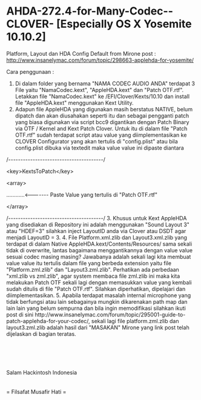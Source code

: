 # AHDA-272.4-for-Many-Codec--CLOVER- [Especially OS X Yosemite 10.10.2]
Platform, Layout dan HDA Config Default from Mirone post : http://www.insanelymac.com/forum/topic/298663-applehda-for-yosemite/

Cara penggunaan :

1. Di dalam folder yang bernama "NAMA CODEC AUDIO ANDA" terdapat 3 File yaitu "NamaCodec.kext", "AppleHDA.kext" dan "Patch OTF.rtf".  Letakkan file "NamaCodec.kext" ke /EFI/Clover/Kexts/10.10 dan install file "AppleHDA.kext" menggunakan Kext Utility.
2. Adapun file AppleHDA yang digunakan masih berstatus NATIVE, belum dipatch dan akan diusahakan seperti itu dan sebagai pengganti patch yang biasa digunakan via script bcc9 digantikan dengan Patch Binary via OTF / Kernel and Kext Patch Clover. Untuk itu di dalam file "Patch OTF.rtf" sudah terdapat script atau value yang diimplementasikan ke CLOVER Configurator yang akan tertulis di "config.plist" atau bila config.plist dibuka via textedit maka value value ini dipaste diantara
<p/>/---------------------------------------/
<p/><a><</a>key>KextsToPatch<<a>/</a>key>
<p/><a><</a>array>
<p/>............<------- Paste Value yang tertulis di "Patch OTF.rtf"
<p/><<a>/</a>array>
<p/>/---------------------------------------/
3. Khusus untuk Kext AppleHDA yang disediakan di Repository ini adalah menggunakan "Sound Layout 3" atau "HDEF=3" silahkan inject LayoutID anda via Clover atau DSDT agar menjadi LayoutID = 3.
4. File Platform.xml.zlib dan Layout3.xml.zlib yang terdapat di dalam Native AppleHDA.kext/Contents/Resources/ sama sekali tidak di overwrite, lantas bagaimana menggantikannya dengan value value sesuai codec masing masing? Jawabanya adalah sekali lagi kita membuat value value itu tertulis dalam file yang berbeda extension yaitu file "Platform.zml.zlib" dan "Layout3.zml.zlib". Perhatikan ada perbedaan "xml.zlib vs zml.zlib", agar system membaca file zml.zlib ini maka kita melakukan Patch OTF sekali lagi dengan memasukkan value yang kembali sudah ditulis di file "Patch OTF.rtf". Silahkan diperhatikan, dipelajari dan diimplementasikan.
5. Apabila terdapat masalah internal microphone yang tidak berfungsi atau lain sebagainya mungkin dikarenakan path map dan lain lain yang belum sempurna dan bila ingin memodifikasi silahkan ikuti post di sini http://www.insanelymac.com/forum/topic/295001-guide-to-patch-applehda-for-your-codec/, sekali lagi file platform.zml.zlib dan layout3.zml.zlib adalah hasil dari "MASAKAN" Mirone yang link post telah dijelaskan di bagian teratas.

<br/>
<br/>
<br/>
<br/>
<br/>
<br/>
Salam Hackintosh Indonesia 
<br/>
<br/>
<br/>
= Filsafat Musafir Hati = 
